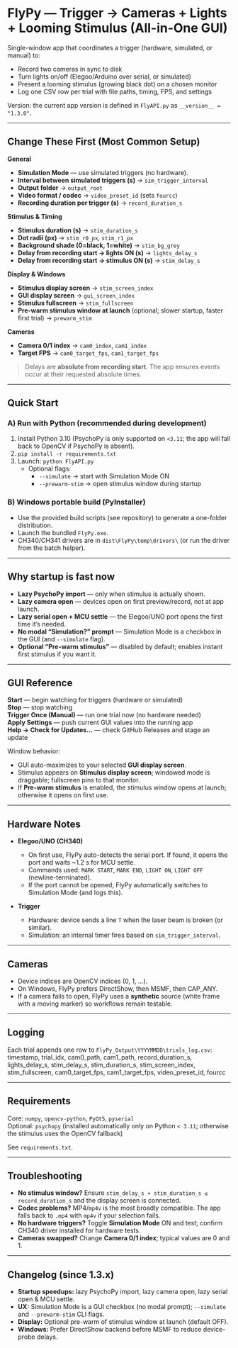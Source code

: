 # FlyPy — Trigger → Cameras + Lights + Looming Stimulus (All-in-One GUI)

Single-window app that coordinates a trigger (hardware, simulated, or manual) to:

- Record two cameras in sync to disk  
- Turn lights on/off (Elegoo/Arduino over serial, or simulated)  
- Present a looming stimulus (growing black dot) on a chosen monitor  
- Log one CSV row per trial with file paths, timing, FPS, and settings  

Version: the current app version is defined in `FlyAPI.py` as `__version__ = "1.3.0"`.

---

## Change These First (Most Common Setup)

**General**
- **Simulation Mode** — use simulated triggers (no hardware).  
- **Interval between simulated triggers (s)** → `sim_trigger_interval`  
- **Output folder** → `output_root`  
- **Video format / codec** → `video_preset_id` (sets `fourcc`)  
- **Recording duration per trigger (s)** → `record_duration_s`  

**Stimulus & Timing**
- **Stimulus duration (s)** → `stim_duration_s`  
- **Dot radii (px)** → `stim_r0_px`, `stim_r1_px`  
- **Background shade (0=black, 1=white)** → `stim_bg_grey`  
- **Delay from recording start → lights ON (s)** → `lights_delay_s`  
- **Delay from recording start → stimulus ON (s)** → `stim_delay_s`  

**Display & Windows**
- **Stimulus display screen** → `stim_screen_index`  
- **GUI display screen** → `gui_screen_index`  
- **Stimulus fullscreen** → `stim_fullscreen`  
- **Pre-warm stimulus window at launch** (optional; slower startup, faster first trial) → `prewarm_stim`

**Cameras**
- **Camera 0/1 index** → `cam0_index`, `cam1_index`  
- **Target FPS** → `cam0_target_fps`, `cam1_target_fps`

> Delays are **absolute from recording start**. The app ensures events occur at their requested absolute times.

---

## Quick Start

### A) Run with Python (recommended during development)

1. Install Python 3.10 (PsychoPy is only supported on `<3.11`; the app will fall back to OpenCV if PsychoPy is absent).  
2. `pip install -r requirements.txt`  
3. Launch: `python FlyAPI.py`  
   - Optional flags:  
     - `--simulate` → start with Simulation Mode ON  
     - `--prewarm-stim` → open stimulus window during startup

### B) Windows portable build (PyInstaller)

- Use the provided build scripts (see repository) to generate a one-folder distribution.  
- Launch the bundled `FlyPy.exe`.  
- CH340/CH341 drivers are in `dist\FlyPy\temp\drivers\` (or run the driver from the batch helper).

---

## Why startup is fast now

- **Lazy PsychoPy import** — only when stimulus is actually shown.  
- **Lazy camera open** — devices open on first preview/record, not at app launch.  
- **Lazy serial open + MCU settle** — the Elegoo/UNO port opens the first time it’s needed.  
- **No modal “Simulation?” prompt** — Simulation Mode is a checkbox in the GUI (and `--simulate` flag).  
- **Optional “Pre-warm stimulus”** — disabled by default; enables instant first stimulus if you want it.

---

## GUI Reference

**Start** — begin watching for triggers (hardware or simulated)  
**Stop** — stop watching  
**Trigger Once (Manual)** — run one trial now (no hardware needed)  
**Apply Settings** — push current GUI values into the running app  
**Help → Check for Updates…** — check GitHub Releases and stage an update

Window behavior:
- GUI auto-maximizes to your selected **GUI display screen**.
- Stimulus appears on **Stimulus display screen**; windowed mode is draggable; fullscreen pins to that monitor.
- If **Pre-warm stimulus** is enabled, the stimulus window opens at launch; otherwise it opens on first use.

---

## Hardware Notes

- **Elegoo/UNO (CH340)**  
  - On first use, FlyPy auto-detects the serial port. If found, it opens the port and waits ~1.2 s for MCU settle.  
  - Commands used: `MARK START`, `MARK END`, `LIGHT ON`, `LIGHT OFF` (newline-terminated).  
  - If the port cannot be opened, FlyPy automatically switches to Simulation Mode (and logs this).

- **Trigger**  
  - Hardware: device sends a line `T` when the laser beam is broken (or similar).  
  - Simulation: an internal timer fires based on `sim_trigger_interval`.

---

## Cameras

- Device indices are OpenCV indices (0, 1, …).  
- On Windows, FlyPy prefers DirectShow, then MSMF, then CAP_ANY.  
- If a camera fails to open, FlyPy uses a **synthetic** source (white frame with a moving marker) so workflows remain testable.

---

## Logging

Each trial appends one row to `FlyPy_Output\YYYYMMDD\trials_log.csv`:
timestamp, trial_idx, cam0_path, cam1_path, record_duration_s,
lights_delay_s, stim_delay_s, stim_duration_s,
stim_screen_index, stim_fullscreen, cam0_target_fps, cam1_target_fps,
video_preset_id, fourcc





---

## Requirements

Core: `numpy`, `opencv-python`, `PyQt5`, `pyserial`  
Optional: `psychopy` (installed automatically only on Python `< 3.11`; otherwise the stimulus uses the OpenCV fallback)

See `requirements.txt`.

---

## Troubleshooting

- **No stimulus window?** Ensure `stim_delay_s + stim_duration_s ≤ record_duration_s` and the display screen is connected.  
- **Codec problems?** MP4/`mp4v` is the most broadly compatible. The app falls back to `.mp4` with `mp4v` if your selection fails.  
- **No hardware triggers?** Toggle **Simulation Mode** ON and test; confirm CH340 driver installed for hardware tests.  
- **Cameras swapped?** Change **Camera 0/1 index**; typical values are 0 and 1.

---

## Changelog (since 1.3.x)

- **Startup speedups:** lazy PsychoPy import, lazy camera open, lazy serial open & MCU settle.  
- **UX:** Simulation Mode is a GUI checkbox (no modal prompt); `--simulate` and `--prewarm-stim` CLI flags.  
- **Display:** Optional pre-warm of stimulus window at launch (default OFF).  
- **Windows:** Prefer DirectShow backend before MSMF to reduce device-probe delays.

